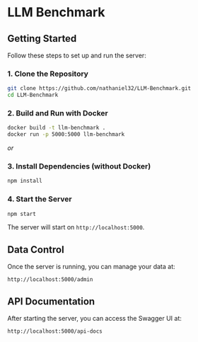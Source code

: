 # LLM Benchmark

## Getting Started

Follow these steps to set up and run the server:

### 1. Clone the Repository

```bash
git clone https://github.com/nathaniel32/LLM-Benchmark.git
cd LLM-Benchmark
````

### 2. Build and Run with Docker

```bash
docker build -t llm-benchmark .
docker run -p 5000:5000 llm-benchmark
```

*or*

### 3. Install Dependencies (without Docker)

```bash
npm install
```

### 4. Start the Server

```bash
npm start
```

The server will start on `http://localhost:5000`.

## Data Control

Once the server is running, you can manage your data at:

```
http://localhost:5000/admin
```

## API Documentation

After starting the server, you can access the Swagger UI at:

```
http://localhost:5000/api-docs
```

<!-- 
npm install sqlite3
npm install express
npm install swagger-ui-express swagger-jsdoc

erwan2/DeepSeek-R1-Distill-Qwen-1.5B:latest
erwan2/DeepSeek-R1-Distill-Qwen-7B:latest
cyberuser42/DeepSeek-R1-Distill-Llama-8B:latest 
-->